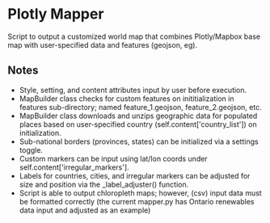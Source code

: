 # Plotly Mapper

Script to output a customized world map that combines Plotly/Mapbox base map with user-specified data and features (geojson, eg). 

## Notes
* Style, setting, and content attributes input by user before execution.  
* MapBuilder class checks for custom features on inititialization in features sub-directory; named feature_1.geojson, feature_2.geojson, etc. 
* MapBuilder class downloads and unzips geographic data for populated places based on user-specified country (self.content['country_list']) on initialization. 
* Sub-national borders (provinces, states) can be initialized via a settings toggle.
* Custom markers can be input using lat/lon coords under self.content['irregular_markers'].
* Labels for countries, cities, and irregular markers can be adjusted for size and position via the _label_adjuster() function. 
* Script is able to output chloropleth maps; however, (csv) input data must be formatted correctly (the current mapper.py has Ontario renewables data input and adjusted as an example)

